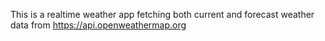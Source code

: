 This is a realtime weather app fetching both current and forecast weather data from https://api.openweathermap.org

